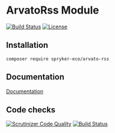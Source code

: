 # ArvatoRss Module

[![Build Status](https://travis-ci.org/spryker-eco/arvato-rss.svg?branch=master)](https://travis-ci.org/spryker-eco/arvato-rss)
[![License](https://img.shields.io/github/license/spryker-eco/arvato-rss.svg?b=master)](https://github.com/spryker-eco/arvato-rss)

## Installation

```
composer require spryker-eco/arvato-rss
```

## Documentation

[Documentation](https://documentation.spryker.com/industry_partners/payment/arvato/arvato.htm)

## Code checks

[![Scrutinizer Code Quality](https://scrutinizer-ci.com/g/spryker-eco/arvato-rss/badges/quality-score.png?b=master)](https://scrutinizer-ci.com/g/spryker-eco/arvato-rss/?branch=master)
[![Build Status](https://scrutinizer-ci.com/g/spryker-eco/arvato-rss/badges/build.png?b=master)](https://scrutinizer-ci.com/g/spryker-eco/arvato-rss/build-status/master)